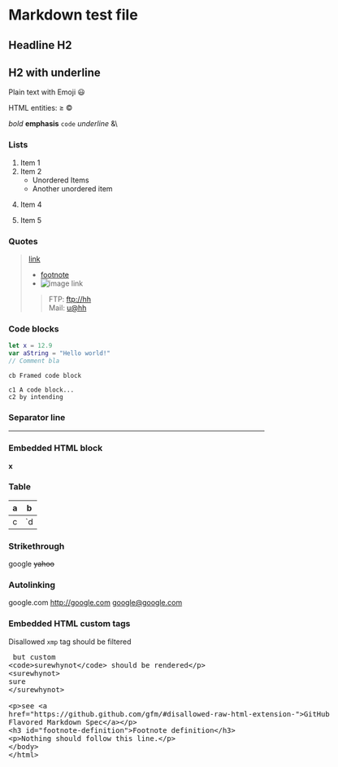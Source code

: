 # Markdown test file

## Headline H2

H2 with underline
--

Plain text with Emoji 😃

HTML entities: &ge; &copy;

*bold* **emphasis** `code` _underline_
\&\

### Lists

1. Item 1
2. Item 2
    - Unordered Items
    - Another unordered item

4) Item 4

5) Item 5

### Quotes

   > [link](/u "t")
   >
   > - [footnote]
   > - ![image link](/u "t")
   >
   >> FTP: <ftp://hh>  
   >> Mail: <u@hh>

### Code blocks

```swift
let x = 12.9
var aString = "Hello world!"
// Comment bla
```

~~~
cb Framed code block
~~~

    c1 A code block...
    c2 by intending

### Separator line

***

### Embedded HTML block

<div>
<b>x</b>
</div>

### Table

| a | b |
| --- | --- |
| c | `d|` \| e |

### Strikethrough

google ~~yahoo~~


### Autolinking

google.com http://google.com google@google.com

### Embedded HTML custom tags

Disallowed `xmp` tag should be filtered <xmp> but custom `surewhynot` should be rendered

<surewhynot>
sure
</surewhynot>

see [GitHub Flavored Markdown Spec](https://github.github.com/gfm/#disallowed-raw-html-extension-)

### Footnote definition

Nothing should follow this line.

[footnote]: /u "t"
